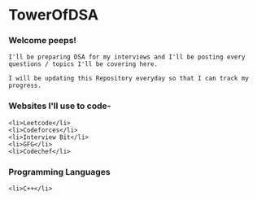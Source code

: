 # TowerOfDSA

### Welcome peeps!
```
I'll be preparing DSA for my interviews and I'll be posting every questions / topics I'll be covering here.

I will be updating this Repository everyday so that I can track my progress.
```
### Websites I'll use to code-
```
<li>Leetcode</li>
<li>Codeforces</li>
<li>Interview Bit</li>
<li>GFG</li>
<li>Codechef</li>
```
### Programming Languages
```
<li>C++</li>
```
